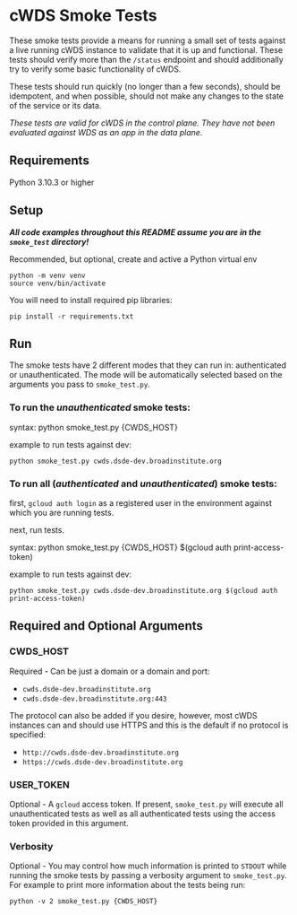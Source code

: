 # cWDS Smoke Tests

These smoke tests provide a means for running a small set of tests against a live running cWDS
instance to validate that it is up and functional. These tests should verify more than the `/status`
endpoint and should additionally try to verify some basic functionality of cWDS.

These tests should run quickly (no longer than a few seconds), should be idempotent, and when
possible, should not make any changes to the state of the service or its data.

_These tests are valid for cWDS in the control plane. They have not been evaluated against WDS as an
app in the data plane._

## Requirements

Python 3.10.3 or higher

## Setup

**_All code examples throughout this README assume you are in the `smoke_test` directory!_**

Recommended, but optional, create and active a Python virtual env

```
python -m venv venv
source venv/bin/activate
```

You will need to install required pip libraries:

```pip install -r requirements.txt```

## Run

The smoke tests have 2 different modes that they can run in: authenticated or unauthenticated. The
mode will be automatically selected based on the arguments you pass to `smoke_test.py`.

### To run the _unauthenticated_ smoke tests:

syntax: python smoke_test.py {CWDS_HOST}

example to run tests against dev:

```python smoke_test.py cwds.dsde-dev.broadinstitute.org```

### To run all (_authenticated_ and _unauthenticated_) smoke tests:

first, `gcloud auth login` as a registered user in the environment against which you are running
tests.

next, run tests.

syntax: python smoke_test.py {CWDS_HOST} $(gcloud auth print-access-token)

example to run tests against dev:

```python smoke_test.py cwds.dsde-dev.broadinstitute.org $(gcloud auth print-access-token)```

## Required and Optional Arguments

### CWDS_HOST

Required - Can be just a domain or a domain and port:

* `cwds.dsde-dev.broadinstitute.org`
* `cwds.dsde-dev.broadinstitute.org:443`

The protocol can also be added if you desire, however, most cWDS instances can and should use HTTPS
and this is the default if no protocol is specified:

* `http://cwds.dsde-dev.broadinstitute.org`
* `https://cwds.dsde-dev.broadinstitute.org`

### USER_TOKEN

Optional - A `gcloud` access token. If present, `smoke_test.py` will execute all unauthenticated
tests as well as all authenticated tests using the access token provided in this argument.

### Verbosity

Optional - You may control how much information is printed to `STDOUT` while running the smoke tests
by passing a verbosity argument to `smoke_test.py`. For example to print more information about the
tests being
run:

```python -v 2 smoke_test.py {CWDS_HOST}```
